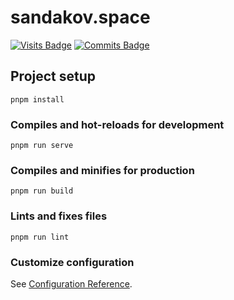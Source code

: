 # sandakov.space
[![Visits Badge](https://badges.pufler.dev/visits/MaxConsolas/sandakov.space-frontend)](https://badges.pufler.dev)
[![Commits Badge](https://badges.pufler.dev/commits/monthly/puf17640)](https://badges.pufler.dev)

## Project setup
```
pnpm install
```

### Compiles and hot-reloads for development
```
pnpm run serve
```

### Compiles and minifies for production
```
pnpm run build
```

### Lints and fixes files
```
pnpm run lint
```

### Customize configuration
See [Configuration Reference](https://cli.vuejs.org/config/).
